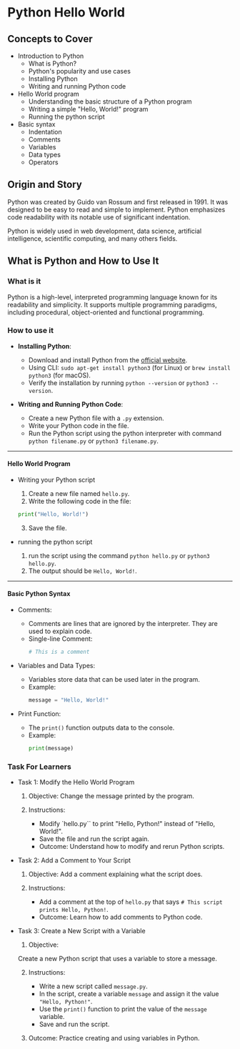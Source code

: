 # Python Hello World

## Concepts to Cover

- Introduction to Python
  - What is Python?
  - Python's popularity and use cases
  - Installing Python
  - Writing and running Python code
- Hello World program
  - Understanding the basic structure of a Python program
  - Writing a simple "Hello, World!" program
  - Running the python script
- Basic syntax
  - Indentation
  - Comments
  - Variables
  - Data types
  - Operators

## Origin and Story

Python was created by Guido van Rossum and first released in 1991. It was designed to be easy to read and simple to implement. Python emphasizes code readability with its notable use of significant indentation.

Python is widely used in web development, data science, artificial intelligence, scientific computing, and many others fields.

## What is Python and How to Use It

### What is it

Python is a high-level, interpreted programming language known for its readability and simplicity. It supports multiple programming paradigms, including procedural, object-oriented and functional programming.

### How to use it

- **Installing Python**:

  - Download and install Python from the [official website](https://www.python.org/downloads/).
  - Using CLI: `sudo apt-get install python3` (for Linux) or `brew install python3` (for macOS).
  - Verify the installation by running `python --version` or `python3 --version`.

- **Writing and Running Python Code**:
  - Create a new Python file with a `.py` extension.
  - Write your Python code in the file.
  - Run the Python script using the python interpreter with command `python filename.py` or `python3 filename.py`.

---

#### Hello World Program

- Writing your Python script

  1. Create a new file named `hello.py`.
  2. Write the following code in the file:

  ```python
  print("Hello, World!")
  ```

  3. Save the file.

- running the python script
  1. run the script using the command `python hello.py` or `python3 hello.py`.
  2. The output should be `Hello, World!`.

---

#### Basic Python Syntax

- Comments:

  - Comments are lines that are ignored by the interpreter. They are used to explain code.
  - Single-line Comment:
    ```python
    # This is a comment
    ```

- Variables and Data Types:

  - Variables store data that can be used later in the program.
  - Example:
    ```python
    message = "Hello, World!"
    ```

- Print Function:

  - The `print()` function outputs data to the console.
  - Example:
    ```python
    print(message)
    ```

### Task For Learners

- Task 1: Modify the Hello World Program

  1. Objective:
     Change the message printed by the program.

  2. Instructions:
     - Modify `hello.py`` to print "Hello, Python!" instead of "Hello, World!".
     - Save the file and run the script again.
     - Outcome:
       Understand how to modify and rerun Python scripts.

- Task 2: Add a Comment to Your Script

  1. Objective:
     Add a comment explaining what the script does.

  2. Instructions:
     - Add a comment at the top of `hello.py` that says `# This script prints Hello, Python!`.
     - Outcome:
       Learn how to add comments to Python code.

- Task 3: Create a New Script with a Variable

  1. Objective:

  Create a new Python script that uses a variable to store a message.

  2. Instructions:

     - Write a new script called `message.py`.
     - In the script, create a variable `message` and assign it the value `"Hello, Python!"`.
     - Use the `print()` function to print the value of the `message` variable.
     - Save and run the script.

  3. Outcome:
     Practice creating and using variables in Python.
